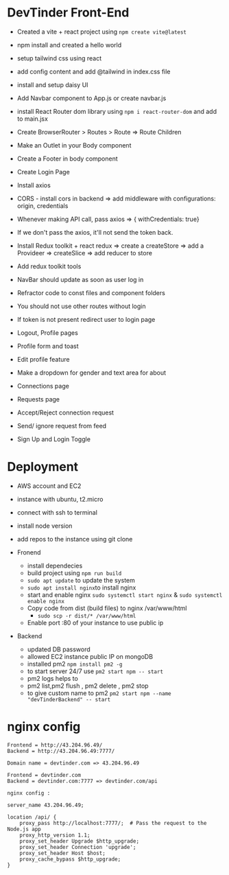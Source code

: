 # DevTinder Front-End

- Created a vite + react project using `npm create vite@latest`
- npm install and created a hello world
- setup tailwind css using react
- add config content and add @tailwind in index.css file
- install and setup daisy UI
- Add Navbar component to App.js or create navbar.js
- install React Router dom library using `npm i react-router-dom` and add to main.jsx
- Create BrowserRouter > Routes > Route => Route Children
- Make an Outlet in your Body component
- Create a Footer in body component

- Create Login Page
- Install axios
- CORS - install cors in backend => add middleware with configurations: origin, credentials
- Whenever making API call, pass axios => { withCredentials: true}
- If we don't pass the axios, it'll not send the token back.
- Install Redux toolkit + react redux => create a createStore => add a Provideer => createSlice => add reducer to store
- Add redux toolkit tools
- NavBar should update as soon as user log in
- Refractor code to const files and component folders

- You should not use other routes without login
- If token is not present redirect user to login page
- Logout, Profile pages
- Profile form and toast
- Edit profile feature
- Make a dropdown for gender and text area for about

- Connections page
- Requests page
- Accept/Reject connection request
- Send/ ignore request from feed
- Sign Up and Login Toggle

# Deployment

- AWS account and EC2

- instance with ubuntu, t2.micro
- connect with ssh to terminal
- install node version
- add repos to the instance using git clone
- Fronend

  - install dependecies
  - build project using `npm run build`
  - `sudo apt update` to update the system
  - `sudo apt install nginx`to install nginx
  - start and enable nginx `sudo systemctl start nginx` & `sudo systemctl enable nginx`
  - Copy code from dist (build files) to nginx /var/www/html
    - `sudo scp -r dist/* /var/www/html`
  - Enable port :80 of your instance to use public ip

- Backend
  - updated DB password
  - allowed EC2 instance public IP on mongoDB
  - installed pm2 `npm install pm2 -g`
  - to start server 24/7 use `pm2 start npm -- start`
  - pm2 logs helps to
  - pm2 list,pm2 flush <name>, pm2 delete <name>, pm2 stop <name>
  - to give custom name to pm2 `pm2 start npm --name "devTinderBackend" -- start`

# nginx config

    Frontend = http://43.204.96.49/
    Backend = http://43.204.96.49:7777/

    Domain name = devtinder.com => 43.204.96.49

    Frontend = devtinder.com
    Backend = devtinder.com:7777 => devtinder.com/api

    nginx config :

    server_name 43.204.96.49;

    location /api/ {
        proxy_pass http://localhost:7777/;  # Pass the request to the Node.js app
        proxy_http_version 1.1;
        proxy_set_header Upgrade $http_upgrade;
        proxy_set_header Connection 'upgrade';
        proxy_set_header Host $host;
        proxy_cache_bypass $http_upgrade;
    }
